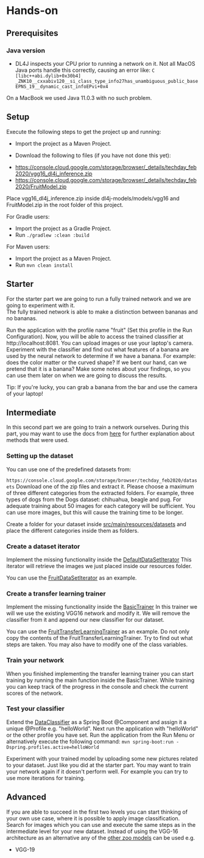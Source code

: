 # Hands-on 

## Prerequisites

### Java version
* DL4J inspects your CPU prior to running a network on it. Not all MacOS Java ports handle this correctly, causing
an error like:
````C  [libc++abi.dylib+0x30b4]  _ZNK10__cxxabiv120__si_class_type_info27has_unambiguous_public_baseEPNS_19__dynamic_cast_infoEPvi+0x4````

On a MacBook we used Java 11.0.3 with no such problem.

## Setup

Execute the following steps to get the project up and running:

* Import the project as a Maven Project.

* Download the following to files (if you have not done this yet):
- https://console.cloud.google.com/storage/browser/_details/techday_feb2020/vgg16_dl4j_inference.zip
- https://console.cloud.google.com/storage/browser/_details/techday_feb2020/FruitModel.zip

Place vgg16_dl4j_inference.zip inside dl4j-models/models/vgg16 and FruitModel.zip in the root folder of this project.

For Gradle users:
* Import the project as a Gradle Project.
* Run ```./gradlew :clean :build``` 

For Maven users:

* Import the project as a Maven Project.
* Run ``mvn clean install``


## Starter


For the starter part we are going to run a fully trained network and we are going to experiment with it. \
The fully trained network is able to make a distinction between bananas and no bananas. 
 
Run the application with the profile name "fruit" (Set this profile in the Run Configuration). Now, you will be able to access the trained classifier at http://localhost:8081. You can upload images or use your laptop's camera.
Experiment with the classifier and find out what features of a banana are used by the neural network to determine if we have a banana.
For example: does the color matter or the curved shape? If we bent our hand, can we pretend that it is a banana?
Make some notes about your findings, so you can use them later on when we are going to discuss the results.

Tip: If you're lucky, you can grab a banana from the bar and use the camera of your laptop!

## Intermediate
In this second part we are going to train a network ourselves. During this part, you may want to use the docs from [here](https://deeplearning4j.org/docs/latest/) for further explanation about methods that were used.

### Setting up the dataset
You can use one of the predefined datasets from: 

``https://console.cloud.google.com/storage/browser/techday_feb2020/datasets`` 
Download one of the zip files and extract it.
Please choose a maximum of three different categories from the extracted folders. For example, three types of dogs from the Dogs dataset: chihuahua, beagle and pug. For adequate training about 50 images for each
category will be sufficient. You can use more images, but this will cause the training time to be longer.

Create a folder for your dataset inside [src/main/resources/datasets](src/main/resources/datasets) and place the different categories inside them as folders.

### Create a dataset iterator
Implement the missing functionality inside the [DefaultDataSetIterator](src/main/java/nl/avisi/labs/deeplearning/transferlearning/handson/intermediate/IntermediateDataSetIterator.java)
This iterator will retrieve the images we just placed inside our resources folder.

You can use the [FruitDataSetIterator](src/main/java/nl/avisi/labs/deeplearning/transferlearning/handson/starter/FruitDataSetIterator.java) as an example.

### Create a transfer learning trainer
Implement the missing functionality inside the [BasicTrainer](src/main/java/nl/avisi/labs/deeplearning/transferlearning/handson/intermediate/IntermediateTrainer.java)
In this trainer we will we use the existing VGG16 network and modify it. We will remove the classifier from it and append our new classifier for our dataset.

You can use the [FruitTransferLearningTrainer](src/main/java/nl/avisi/labs/deeplearning/transferlearning/handson/starter/FruitTransferLearningTrainer.java) as an example.
Do not only copy the contents of the FruitTransferLearningTrainer. Try to find out what steps are taken. You may also have to modify one of the class variables.

### Train your network
When you finished implementing the transfer learning trainer you can start training by running the main function inside the BasicTrainer.
While training you can keep track of the progress in the console and check the current scores of the network. 

### Test your classifier
Extend the [DataClassifier](src/main/java/nl/avisi/labs/deeplearning/transferlearning/handson/DataClassifier.java) as a Spring Boot @Component and assign it a unique @Profile e.g. "helloWorld".
Next run the application with "helloWorld" or the other profile you have set. Run the application from the Run Menu or alternatively execute the following command:
```mvn spring-boot:run -Dspring.profiles.active=helloWorld```

Experiment with your trained model by uploading some new pictures related to your dataset. Just like you did at the starter part.
You may want to train your network again if it doesn't perform well. For example you can try to use more iterations for training.

## Advanced
If you are able to succeed in the first two levels you can start thinking of your own use case, where it is possible to apply image classification.
Search for images which you can use and execute the same steps as in the intermediate level for your new dataset. Instead of using the VGG-16 architecture as an alternative any of the [other zoo models](https://deeplearning4j.org/docs/latest/deeplearning4j-zoo-models) can be used
e.g.
- VGG-19
